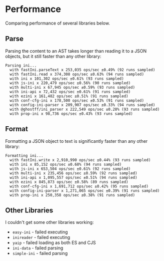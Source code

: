 # Performance

Comparing performance of several libraries below.

## Parse

Parsing the content to an AST takes longer than reading it to a JSON objects, but it still faster than any other library:

    Parsing ini...
      with fastIni.parseText x 253,035 ops/sec ±0.49% (92 runs sampled)
      with fastIni.read x 374,308 ops/sec ±0.63% (94 runs sampled)
      with ini x 101,302 ops/sec ±0.61% (93 runs sampled)
      with js-ini x 220,479 ops/sec ±0.56% (90 runs sampled)
      with multi-ini x 67,945 ops/sec ±0.59% (93 runs sampled)
      with ini-api x 72,432 ops/sec ±0.61% (91 runs sampled)
      with ezini x 161,482 ops/sec ±0.51% (91 runs sampled)
      with conf-cfg-ini x 178,500 ops/sec ±0.53% (91 runs sampled)
      with config-ini-parser x 209,907 ops/sec ±0.33% (94 runs sampled)
      with @ghostff/ini_parser x 222,549 ops/sec ±0.28% (93 runs sampled)
      with prop-ini x 98,736 ops/sec ±0.43% (93 runs sampled)

## Format

Formatting a JSON object to text is significantly faster than any other library:

    Formatting ini...
      with fastIni.write x 2,910,990 ops/sec ±0.44% (93 runs sampled)
      with ini x 85,152 ops/sec ±0.68% (94 runs sampled)
      with js-ini x 653,504 ops/sec ±0.61% (92 runs sampled)
      with multi-ini x 235,456 ops/sec ±0.59% (92 runs sampled)
      with ini-api x 1,095,557 ops/sec ±0.51% (94 runs sampled)
      with ezini x 845,873 ops/sec ±0.58% (89 runs sampled)
      with conf-cfg-ini x 1,691,712 ops/sec ±0.42% (95 runs sampled)
      with config-ini-parser x 1,271,065 ops/sec ±0.39% (91 runs sampled)
      with prop-ini x 250,358 ops/sec ±0.38% (91 runs sampled)

## Other Libraries

I couldn't get some other libraries working:

* `easy-ini` - failed executing
* `inireader` - failed executing
* `yaip` - failed loading as both ES and CJS
* `ini-data` - failed parsing
* `simple-ini` - failed parsing
